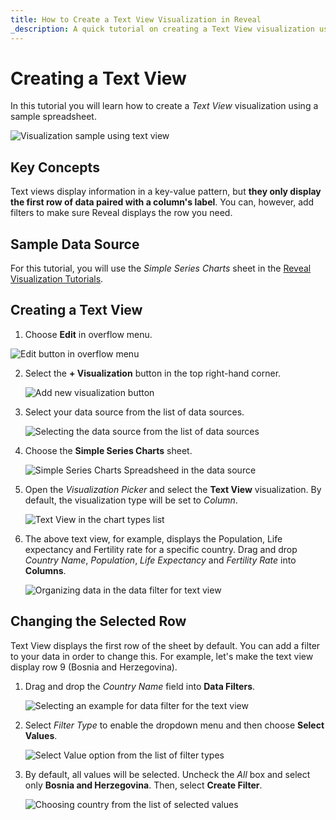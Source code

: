 ```yaml
---
title: How to Create a Text View Visualization in Reveal 
_description: A quick tutorial on creating a Text View visualization using a sample spreadsheet.
---
```


# Creating a Text View

In this tutorial you will learn how to create a *Text View* visualization
using a sample spreadsheet.

![Visualization sample using text view](images/text-view-sample.png)

## Key Concepts

Text views display information in a key-value pattern, but **they only
display the first row of data paired with a column's label**. You can,
however, add filters to make sure Reveal displays the row you need.

## Sample Data Source

For this tutorial, you will use the *Simple Series Charts* sheet in the <a href="/data/Reveal_Visualization_Tutorials.xlsx" download>Reveal Visualization Tutorials</a>.

<a name='creating-text-view'></a>
## Creating a Text View

 1. Choose **Edit** in overflow menu.
   
   ![Edit button in overflow menu](images/overflow-edit-option.png)

2. Select the **+ Visualization** button in the top right-hand corner.

   ![Add new visualization button](images/add-visualization-button.png)                                      

3. Select your data source from the list of data sources.

   ![Selecting the data source from the list of data sources](images/visualization-tutorials-sample.png)

4. Choose the **Simple Series Charts** sheet.
  
   ![Simple Series Charts Spreadsheed in the data source ](images/tutorials-simple-series-charts-spreadsheet.png)

5. Open the *Visualization Picker* and select the **Text View** visualization. By default, the visualization type will be set to *Column*. 

   ![Text View in the chart types list](images/text-view-chart-types.png)

6. The above text view, for example, displays the Population, Life expectancy and Fertility rate for a specific country. Drag and drop *Country Name*, *Population*, *Life Expectancy* and *Fertility Rate* into **Columns**.

     ![Organizing data in the data filter for text view](images/organizing-data-text-view.png) 

<a name='changing-selected-row'></a>
## Changing the Selected Row

Text View displays the first row of the sheet by default. You can add a
filter to your data in order to change this. For example, let's make the
text view display row 9 (Bosnia and Herzegovina).

1. Drag and drop the *Country Name* field into **Data Filters**.  
 
    ![Selecting an example for data filter for the text view](images/select-data-filter-text-view.png)                                                      
2. Select *Filter Type* to enable the dropdown menu and then choose **Select Values**. 
 
     ![Select Value option from the list of filter types](images/data-filter-dialog-select-value-text-view.png)                                                      
3. By default, all values will be selected. Uncheck the *All* box and select only **Bosnia and Herzegovina**. Then, select **Create Filter**. 

    ![Choosing country from the list of selected values](images/data-filter-select-value-example.png) 
